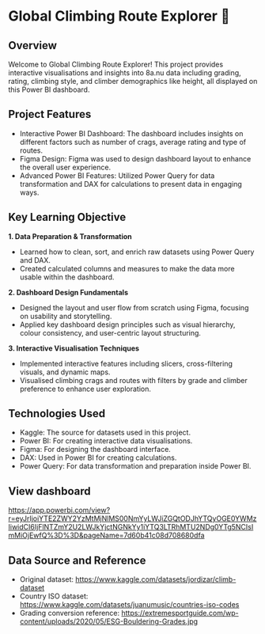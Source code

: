 # Global Climbing Route Explorer 🧗

## Overview
Welcome to Global Climbing Route Explorer! This project provides interactive visualisations and insights into 8a.nu data including grading, rating, climbing style, and climber demographics like height, all displayed on this Power BI dashboard.

## Project Features
- Interactive Power BI Dashboard: The dashboard includes insights on different factors such as number of crags, average rating and type of routes.
- Figma Design: Figma was used to design dashboard layout to enhance the overall user experience.
- Advanced Power BI Features: Utilized Power Query for data transformation and DAX for calculations to present data in engaging ways.

## Key Learning Objective
**1. Data Preparation & Transformation**
- Learned how to clean, sort, and enrich raw datasets using Power Query and DAX.
- Created calculated columns and measures to make the data more usable within the dashboard.

**2. Dashboard Design Fundamentals**
- Designed the layout and user flow from scratch using Figma, focusing on usability and storytelling.
- Applied key dashboard design principles such as visual hierarchy, colour consistency, and user-centric layout structuring.

**3. Interactive Visualisation Techniques**
- Implemented interactive features including slicers, cross-filtering visuals, and dynamic maps.
- Visualised climbing crags and routes with filters by grade and climber preference to enhance user exploration.

## Technologies Used
- Kaggle: The source for datasets used in this project.
- Power BI: For creating interactive data visualisations.
- Figma: For designing the dashboard interface.
- DAX: Used in Power BI for creating calculations.
- Power Query: For data transformation and preparation inside Power BI.

## View dashboard
https://app.powerbi.com/view?r=eyJrIjoiYTE2ZWY2YzMtMjNlMS00NmYyLWJiZGQtODJhYTQyOGE0YWMzIiwidCI6IjFlNTZmY2U2LWJkYjctNGNkYy1iYTQ3LTRhMTU2NDg0YTg5NCIsImMiOjEwfQ%3D%3D&pageName=7d60b41c08d708680dfa

## Data Source and Reference
- Original dataset: https://www.kaggle.com/datasets/jordizar/climb-dataset
- Country ISO dataset: https://www.kaggle.com/datasets/juanumusic/countries-iso-codes
- Grading conversion reference: https://extremesportguide.com/wp-content/uploads/2020/05/ESG-Bouldering-Grades.jpg
